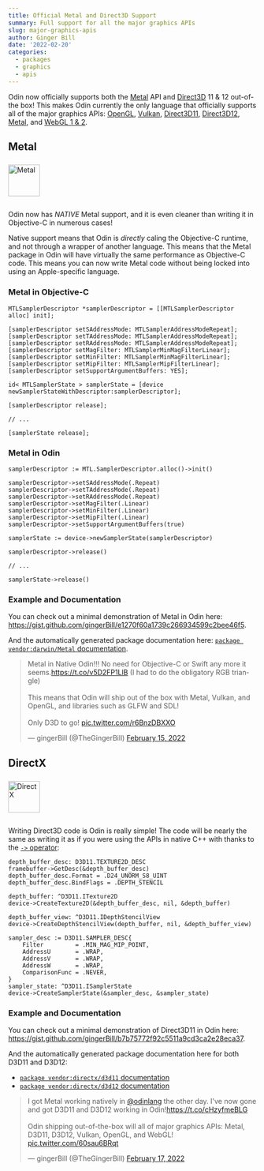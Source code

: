 ```yaml
---
title: Official Metal and Direct3D Support
summary: Full support for all the major graphics APIs
slug: major-graphics-apis
author: Ginger Bill
date: '2022-02-20'
categories:
  - packages
  - graphics
  - apis
---
```


Odin now officially supports both the [Metal](https://developer.apple.com/metal/) API and [Direct3D](https://docs.microsoft.com/en-us/windows/win32/direct3d) 11 & 12 out-of-the box! This makes Odin currently the only language that officially supports all of the major graphics APIs: [OpenGL](https://pkg.odin-lang.org/vendor/OpenGL/), [Vulkan](https://pkg.odin-lang.org/vendor/vulkan/), [Direct3D11](https://pkg.odin-lang.org/vendor/directx/d3d11/), [Direct3D12](https://pkg.odin-lang.org/vendor/directx/d3d12/), [Metal](https://pkg.odin-lang.org/vendor/darwin/Metal/), and [WebGL 1 & 2](https://github.com/odin-lang/Odin/tree/master/vendor/wasm/WebGL).

## Metal

<img alt="Metal" src="/vendor/companies/Metal_2_Logo.png" height="64px" style="margin: 0.5em 0 1em">

Odin now has _NATIVE_ Metal support, and it is even cleaner than writing it in Objective-C in numerous cases!

Native support means that Odin is _directly_ caling the Objective-C runtime, and not through a wrapper of another language. This means that the Metal package in Odin will have virtually the same performance as Objective-C code. This means you can now write Metal code without being locked into using an Apple-specific language.

### Metal in Objective-C

```objc
MTLSamplerDescriptor *samplerDescriptor = [[MTLSamplerDescriptor alloc] init];

[samplerDescriptor setSAddressMode: MTLSamplerAddressModeRepeat];
[samplerDescriptor setTAddressMode: MTLSamplerAddressModeRepeat];
[samplerDescriptor setRAddressMode: MTLSamplerAddressModeRepeat];
[samplerDescriptor setMagFilter: MTLSamplerMinMagFilterLinear];
[samplerDescriptor setMinFilter: MTLSamplerMinMagFilterLinear];
[samplerDescriptor setMipFilter: MTLSamplerMipFilterLinear];
[samplerDescriptor setSupportArgumentBuffers: YES];

id< MTLSamplerState > samplerState = [device newSamplerStateWithDescriptor:samplerDescriptor];

[samplerDescriptor release];

// ...

[samplerState release];
```

### Metal in Odin

```odin
samplerDescriptor := MTL.SamplerDescriptor.alloc()->init()

samplerDescriptor->setSAddressMode(.Repeat)
samplerDescriptor->setTAddressMode(.Repeat)
samplerDescriptor->setRAddressMode(.Repeat)
samplerDescriptor->setMagFilter(.Linear)
samplerDescriptor->setMinFilter(.Linear)
samplerDescriptor->setMipFilter(.Linear)
samplerDescriptor->setSupportArgumentBuffers(true)

samplerState := device->newSamplerState(samplerDescriptor)

samplerDescriptor->release()

// ...

samplerState->release()
```

### Example and Documentation

You can check out a minimal demonstration of Metal in Odin here: <https://gist.github.com/gingerBill/e1270f60a1739c266934599c2bee46f5>.

And the automatically generated package documentation here: [`package vendor:darwin/Metal` documentation](https://pkg.odin-lang.org/vendor/darwin/Metal/).

<blockquote class="twitter-tweet"><p lang="en" dir="ltr">Metal in Native Odin!!! No need for Objective-C or Swift any more it seems.<a href="https://t.co/v5D2FP1LlB">https://t.co/v5D2FP1LlB</a> (I had to do the obligatory RGB triangle)<br><br>This means that Odin will ship out of the box with Metal, Vulkan, and OpenGL, and libraries such as GLFW and SDL! <br><br>Only D3D to go! <a href="https://t.co/r6BnzDBXXO">pic.twitter.com/r6BnzDBXXO</a></p>&mdash; gingerBill (@TheGingerBill) <a href="https://twitter.com/TheGingerBill/status/1493581485919678472?ref_src=twsrc%5Etfw">February 15, 2022</a></blockquote>

## DirectX

<img alt="DirectX" src="/vendor/companies/DirectX_logo.svg" height="64px" style="margin: 0.5em 0 1em">

Writing Direct3D code is Odin is really simple! The code will be nearly the same as writing it as if you were using the APIs in native C++ with thanks to the [`->` operator](/docs/overview/#--operator-selector-call-expressions):
```odin
depth_buffer_desc: D3D11.TEXTURE2D_DESC
framebuffer->GetDesc(&depth_buffer_desc)
depth_buffer_desc.Format = .D24_UNORM_S8_UINT
depth_buffer_desc.BindFlags = .DEPTH_STENCIL

depth_buffer: ^D3D11.ITexture2D
device->CreateTexture2D(&depth_buffer_desc, nil, &depth_buffer)

depth_buffer_view: ^D3D11.IDepthStencilView
device->CreateDepthStencilView(depth_buffer, nil, &depth_buffer_view)
```
```odin
sampler_desc := D3D11.SAMPLER_DESC{
	Filter         = .MIN_MAG_MIP_POINT,
	AddressU       = .WRAP,
	AddressV       = .WRAP,
	AddressW       = .WRAP,
	ComparisonFunc = .NEVER,
}
sampler_state: ^D3D11.ISamplerState
device->CreateSamplerState(&sampler_desc, &sampler_state)
```

### Example and Documentation


You can check out a minimal demonstration of Direct3D11 in Odin here: <https://gist.github.com/gingerBill/b7b75772f92c5511a9cd3ca2e28eca37>.

And the automatically generated package documentation here for both D3D11 and D3D12:

* [`package vendor:directx/d3d11` documentation](https://pkg.odin-lang.org/vendor/directx/d3d11/)
* [`package vendor:directx/d3d12` documentation](https://pkg.odin-lang.org/vendor/directx/d3d12/)


<blockquote class="twitter-tweet"><p lang="en" dir="ltr">I got Metal working natively in <a href="https://twitter.com/odinlang?ref_src=twsrc%5Etfw">@odinlang</a> the other day. I&#39;ve now gone and got D3D11 and D3D12 working in Odin!<a href="https://t.co/cHzyfmeBLG">https://t.co/cHzyfmeBLG</a><br><br>Odin shipping out-of-the-box will all of major graphics APIs: Metal, D3D11, D3D12, Vulkan, OpenGL, and WebGL! <a href="https://t.co/60sau6BRqt">pic.twitter.com/60sau6BRqt</a></p>&mdash; gingerBill (@TheGingerBill) <a href="https://twitter.com/TheGingerBill/status/1494429405640335363?ref_src=twsrc%5Etfw">February 17, 2022</a></blockquote>

<script async src="https://platform.twitter.com/widgets.js" charset="utf-8"></script>
